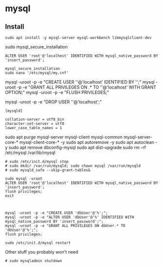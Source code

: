 # mysql

## Install

```
sudo apt install -y mysql-server mysql-workbench libmysqlclient-dev
```

sudo mysql_secure_installation

```
ALTER USER 'root'@'localhost' IDENTIFIED WITH mysql_native_password BY 'insert_password';
```

```
mysql_secure_installation
sudo nano '/etc/mysql/my.cnf'
```

mysql -uroot -p<ROOTPASS> -e "CREATE USER '<USER>'@'localhost' IDENTIFIED BY '<USERPASS>';"
mysql -uroot -p<ROOTPASS> -e "GRANT ALL PRIVILEGES ON <DB>.\* TO '<USER>'@'localhost' WITH GRANT OPTION;"
mysql -uroot -p<ROOTPASS> -e "FLUSH PRIVILEGES;"

mysql -uroot -p<ROOTPASS> -e "DROP USER '<USER>'@'localhost';"

```
[mysqld]

collation-server = utf8_bin
character-set-server = utf8
lower_case_table_names = 1
```

sudo apt purge mysql-server mysql-client mysql-common mysql-server-core-\* mysql-client-core-\* -y
sudo apt autoremove -y
sudo apt autoclean -y
sudo apt remove dbconfig-mysql
sudo apt dist-upgrade
sudo rm -rf /etc/mysql /var/lib/mysql

```
# sudo /etc/init.d/mysql stop
# sudo mkdir /var/run/mysqld; sudo chown mysql /var/run/mysqld
# sudo mysqld_safe --skip-grant-tables&

sudo mysql -uroot
ALTER USER 'root'@'localhost' IDENTIFIED WITH mysql_native_password BY 'insert_password';
flush privileges;
exit



mysql -uroot -p -e "CREATE USER 'dbUser'@'%';";
mysql -uroot -p -e "ALTER USER 'dbUser'@'%' IDENTIFIED WITH mysql_native_password BY 'insert_password';";
mysql -uroot -p -e "GRANT ALL PRIVILEGES ON dbUser.* TO 'dbUser'@'%';";
flush privileges;

sudo /etc/init.d/mysql restart
```

Other stuff you probably won't need

```
# sudo mysqladmin shutdown
```
